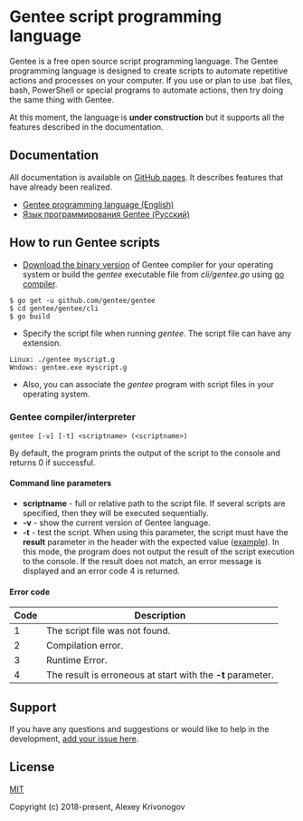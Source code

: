 # Gentee script programming language

Gentee is a free open source script programming language. The Gentee programming language is designed to create scripts to automate repetitive actions and processes on your computer. If you use or plan to use .bat files, bash, PowerShell or special programs to automate actions, then try doing the same thing with Gentee. 

At this moment, the language is **under construction** but it supports all the features described in the documentation.

## Documentation

All documentation is available on [GitHub pages](https://github.com/gentee/gentee.github.io). It describes features that have already been realized.
- [Gentee programming language (English)](https://gentee.github.io/)
- [Язык программирования Gentee (Русский)](https://gentee.github.io/ru/)

## How to run Gentee scripts

* [Download the binary version](https://github.com/gentee/gentee/releases) of Gentee compiler for your operating system or build the *gentee* executable file from *cli/gentee.go* using [go compiler](https://golang.org/dl/).
```
$ go get -u github.com/gentee/gentee
$ cd gentee/gentee/cli
$ go build
```
* Specify the script file when running *gentee*. The script file can have any extension.
```
Linux: ./gentee myscript.g 
Wndows: gentee.exe myscript.g
```
* Also, you can associate the *gentee* program with script files in your operating system.

### Gentee compiler/interpreter

```gentee [-v] [-t] <scriptname> (<scriptname>)```

By default, the program prints the output of the script to the console and returns 0 if successful.

#### Command line parameters

* **scriptname** - full or relative path to the script file. If several scripts are specified, then they will be executed sequentially.
* **-v** - show the current version of Gentee language.
* **-t** - test the script. When using this parameter, the script must have the **result** parameter in the header with the expected value ([example](https://github.com/gentee/gentee/blob/master/test/scripts/ok.g)). In this mode, the program does not output the result of 
the script execution to the console. If the result does not match, an error message is displayed and an error code 4 is returned.

#### Error code

Code | Description
-----|----------
1 | The script file was not found.
2 | Compilation error.
3 | Runtime Error.
4 | The result is erroneous at start with the **-t** parameter.

## Support

If you have any questions and suggestions or would like to help in the development, [add your issue here](https://github.com/gentee/gentee/issues).

## License

[MIT](http://opensource.org/licenses/MIT)

Copyright (c) 2018-present, Alexey Krivonogov
